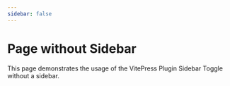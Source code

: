 ```yaml
---
sidebar: false
---
```


# Page without Sidebar

This page demonstrates the usage of the VitePress Plugin Sidebar Toggle without a sidebar.
